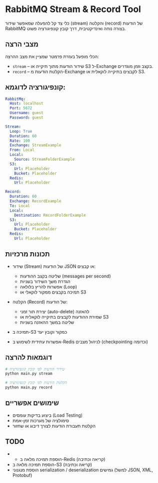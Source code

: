 # RabbitMQ Stream & Record Tool

כלי צד קל להפעלה שמאפשר שידור (stream) והקלטה (record) של הודעות RabbitMQ בצורה נוחה ואינדיקטיבית, דרך קובץ קונפיגורציה פשוט.

## מצבי הרצה

הכלי מופעל בעזרת פרמטר שמציין את מצב ההרצה:

- `stream` – שידור הודעות מתוך תיקייה או S3 ל-Exchange בקצב וזמן מוגדרים.
- `record` – הקלטת הודעות מ-Exchange לקבצים בתיקייה לוקאלית או S3.

## קונפיגורציה לדוגמא:

```yaml
RabbitMq:
  Host: localhost
  Port: 5672
  Username: guest
  Password: guest

Stream:
  Loop: True
  Duration: 60
  Rate: 100
  Exchange: StreamExample
  From: Local
  Local:
    Source: StreamFolderExample
  S3:
    Url: Placeholder
    Bucket: Placeholder
  Redis:
    Url: Placeholder

Record:
  Duration: 60
  Exchange: RecordExample
  To: Local
  Local:
    Destination: RecordFolderExample
  S3:
    Url: Placeholder
    Bucket: Placeholder
  Redis:
    Url: Placeholder
```

## תכונות מרכזיות

- שידור (Stream) של הודעות JSON או קבצים:
  - שליטה בקצב ההודעות (messages per second)
  - הגדרת משך השידור בשניות
  - אפשרות להריץ בלולאה (Loop)
  - תמיכה בקבצים ממקור לוקאלי או S3

- הקלטה (Record) של הודעות:
  - יצירת תור זמני (auto-delete) להאזנה
  - שמירת ההודעות לקבצים בתיקייה לוקאלית או S3
  - שליטה במשך ההאזנה בשניות

- תמיכה ב-S3 כמקור וקובץ יעד

- אפשרות עתידית לשימוש ב-Redis לניהול מצבים (checkpointing וכדומה)

## דוגמאות להרצה

```bash
# שידור הודעות לפי קובץ קונפיגורציה
python main.py stream

# הקלטת הודעות לפי קובץ קונפיגורציה
python main.py record
```

## שימושים אפשריים

- ביצוע בדיקות עומסים (Load Testing)
- סימולציה של מערכות זמן-אמת
- הקלטת תעבורת הודעות לצורך דיבוג או שחזור


## TODO

- - הוספת תמיכה מלאה ב-Redis (קריאה וכתיבה)
- הוספת תמיכה מלאה ב-S3 (קריאה וכתיבה)
- הוספת מנגנוני serialization / deserialization גמישים (למשל JSON, XML, Protobuf)


